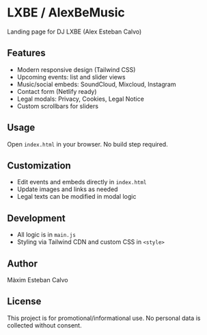 # LXBE / AlexBeMusic

Landing page for DJ LXBE (Alex Esteban Calvo)

## Features
- Modern responsive design (Tailwind CSS)
- Upcoming events: list and slider views
- Music/social embeds: SoundCloud, Mixcloud, Instagram
- Contact form (Netlify ready)
- Legal modals: Privacy, Cookies, Legal Notice
- Custom scrollbars for sliders

## Usage
Open `index.html` in your browser. No build step required.

## Customization
- Edit events and embeds directly in `index.html`
- Update images and links as needed
- Legal texts can be modified in modal logic

## Development
- All logic is in `main.js`
- Styling via Tailwind CDN and custom CSS in `<style>`

## Author
Màxim Esteban Calvo

## License
This project is for promotional/informational use. No personal data is collected without consent.
